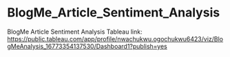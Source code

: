 # BlogMe_Article_Sentiment_Analysis
BlogMe Article Sentiment Analysis
Tableau link: https://public.tableau.com/app/profile/nwachukwu.ogochukwu6423/viz/BlogMeAnalysis_16773354137530/Dashboard1?publish=yes
